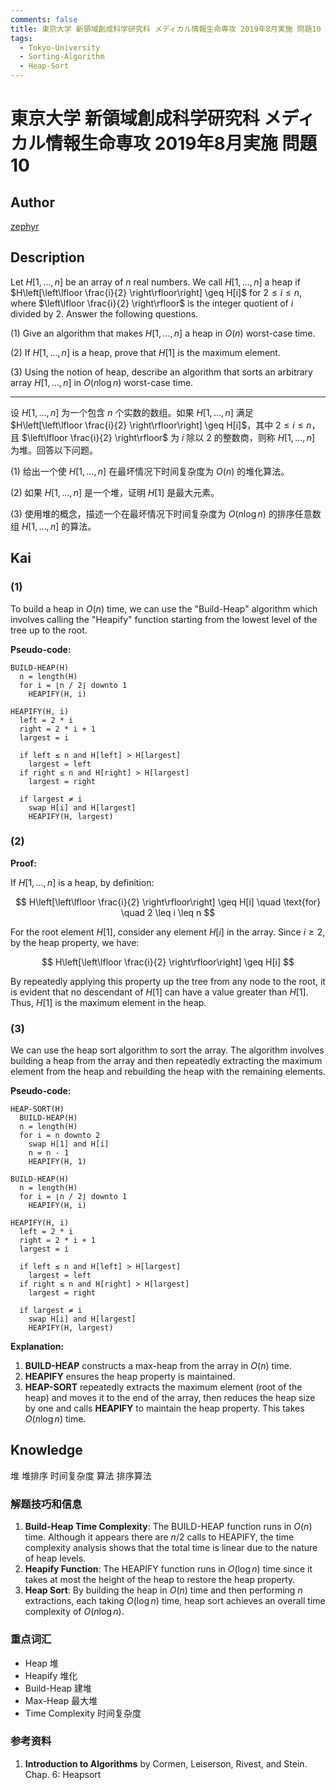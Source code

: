 ```yaml
---
comments: false
title: 東京大学 新領域創成科学研究科 メディカル情報生命専攻 2019年8月実施 問題10
tags:
  - Tokyo-University
  - Sorting-Algorithm
  - Heap-Sort
---
```


# 東京大学 新領域創成科学研究科 メディカル情報生命専攻 2019年8月実施 問題10

## **Author**
[zephyr](https://inshi-notes.zephyr-zdz.space/)

## **Description**
Let $H[1, \ldots, n]$ be an array of $n$ real numbers. We call $H[1, \ldots, n]$ a heap if $H\left[\left\lfloor \frac{i}{2} \right\rfloor\right] \geq H[i]$ for $2 \leq i \leq n$, where $\left\lfloor \frac{i}{2} \right\rfloor$ is the integer quotient of $i$ divided by 2. Answer the following questions.

(1) Give an algorithm that makes $H[1, \ldots, n]$ a heap in $O(n)$ worst-case time.

(2) If $H[1, \ldots, n]$ is a heap, prove that $H[1]$ is the maximum element.

(3) Using the notion of heap, describe an algorithm that sorts an arbitrary array $H[1, \ldots, n]$ in $O(n \log n)$ worst-case time.

---

设 $H[1, \ldots, n]$ 为一个包含 $n$ 个实数的数组。如果 $H[1, \ldots, n]$ 满足 $H\left[\left\lfloor \frac{i}{2} \right\rfloor\right] \geq H[i]$，其中 $2 \leq i \leq n$，且 $\left\lfloor \frac{i}{2} \right\rfloor$ 为 $i$ 除以 2 的整数商，则称 $H[1, \ldots, n]$ 为堆。回答以下问题。

(1) 给出一个使 $H[1, \ldots, n]$ 在最坏情况下时间复杂度为 $O(n)$ 的堆化算法。

(2) 如果 $H[1, \ldots, n]$ 是一个堆，证明 $H[1]$ 是最大元素。

(3) 使用堆的概念，描述一个在最坏情况下时间复杂度为 $O(n \log n)$ 的排序任意数组 $H[1, \ldots, n]$ 的算法。

## **Kai**
### (1)

To build a heap in $O(n)$ time, we can use the "Build-Heap" algorithm which involves calling the "Heapify" function starting from the lowest level of the tree up to the root.

**Pseudo-code:**

```plaintext
BUILD-HEAP(H)
  n = length(H)
  for i = ⌊n / 2⌋ downto 1
    HEAPIFY(H, i)

HEAPIFY(H, i)
  left = 2 * i
  right = 2 * i + 1
  largest = i
  
  if left ≤ n and H[left] > H[largest]
    largest = left
  if right ≤ n and H[right] > H[largest]
    largest = right
    
  if largest ≠ i
    swap H[i] and H[largest]
    HEAPIFY(H, largest)
```

### (2)

**Proof:**

If $H[1, \ldots, n]$ is a heap, by definition:

$$
H\left[\left\lfloor \frac{i}{2} \right\rfloor\right] \geq H[i] \quad \text{for} \quad 2 \leq i \leq n
$$

For the root element $H[1]$, consider any element $H[i]$ in the array. Since $i \geq 2$, by the heap property, we have:

$$
H\left[\left\lfloor \frac{i}{2} \right\rfloor\right] \geq H[i]
$$

By repeatedly applying this property up the tree from any node to the root, it is evident that no descendant of $H[1]$ can have a value greater than $H[1]$. Thus, $H[1]$ is the maximum element in the heap.

### (3)

We can use the heap sort algorithm to sort the array. The algorithm involves building a heap from the array and then repeatedly extracting the maximum element from the heap and rebuilding the heap with the remaining elements.

**Pseudo-code:**

```plaintext
HEAP-SORT(H)
  BUILD-HEAP(H)
  n = length(H)
  for i = n downto 2
    swap H[1] and H[i]
    n = n - 1
    HEAPIFY(H, 1)

BUILD-HEAP(H)
  n = length(H)
  for i = ⌊n / 2⌋ downto 1
    HEAPIFY(H, i)

HEAPIFY(H, i)
  left = 2 * i
  right = 2 * i + 1
  largest = i
  
  if left ≤ n and H[left] > H[largest]
    largest = left
  if right ≤ n and H[right] > H[largest]
    largest = right
    
  if largest ≠ i
    swap H[i] and H[largest]
    HEAPIFY(H, largest)
```

**Explanation:**

1. **BUILD-HEAP** constructs a max-heap from the array in $O(n)$ time.
2. **HEAPIFY** ensures the heap property is maintained.
3. **HEAP-SORT** repeatedly extracts the maximum element (root of the heap) and moves it to the end of the array, then reduces the heap size by one and calls **HEAPIFY** to maintain the heap property. This takes $O(n \log n)$ time.

## Knowledge

堆 堆排序 时间复杂度 算法 排序算法

### 解题技巧和信息

1. **Build-Heap Time Complexity**: The BUILD-HEAP function runs in $O(n)$ time. Although it appears there are $n/2$ calls to HEAPIFY, the time complexity analysis shows that the total time is linear due to the nature of heap levels.
2. **Heapify Function**: The HEAPIFY function runs in $O(\log n)$ time since it takes at most the height of the heap to restore the heap property.
3. **Heap Sort**: By building the heap in $O(n)$ time and then performing $n$ extractions, each taking $O(\log n)$ time, heap sort achieves an overall time complexity of $O(n \log n)$.

### 重点词汇

- Heap 堆
- Heapify 堆化
- Build-Heap 建堆
- Max-Heap 最大堆
- Time Complexity 时间复杂度

### 参考资料

1. **Introduction to Algorithms** by Cormen, Leiserson, Rivest, and Stein. Chap. 6: Heapsort
